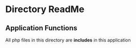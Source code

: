#  Directory ReadMe
## Application Functions

All php files in this directory are **includes** in this application
